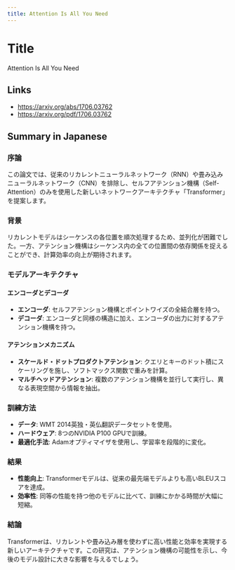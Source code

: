 ```yaml
---
title: Attention Is All You Need
---
```


# Title
Attention Is All You Need

## Links
- <https://arxiv.org/abs/1706.03762>
- <https://arxiv.org/pdf/1706.03762>

## Summary in Japanese
### 序論
この論文では、従来のリカレントニューラルネットワーク（RNN）や畳み込みニューラルネットワーク（CNN）を排除し、セルフアテンション機構（Self-Attention）のみを使用した新しいネットワークアーキテクチャ「Transformer」を提案します。

### 背景
リカレントモデルはシーケンスの各位置を順次処理するため、並列化が困難でした。一方、アテンション機構はシーケンス内の全ての位置間の依存関係を捉えることができ、計算効率の向上が期待されます。

### モデルアーキテクチャ
#### エンコーダとデコーダ
- **エンコーダ**: セルフアテンション機構とポイントワイズの全結合層を持つ。
- **デコーダ**: エンコーダと同様の構造に加え、エンコーダの出力に対するアテンション機構を持つ。

#### アテンションメカニズム
- **スケールド・ドットプロダクトアテンション**: クエリとキーのドット積にスケーリングを施し、ソフトマックス関数で重みを計算。
- **マルチヘッドアテンション**: 複数のアテンション機構を並行して実行し、異なる表現空間から情報を抽出。

### 訓練方法
- **データ**: WMT 2014英独・英仏翻訳データセットを使用。
- **ハードウェア**: 8つのNVIDIA P100 GPUで訓練。
- **最適化手法**: Adamオプティマイザを使用し、学習率を段階的に変化。

### 結果
- **性能向上**: Transformerモデルは、従来の最先端モデルよりも高いBLEUスコアを達成。
- **効率性**: 同等の性能を持つ他のモデルに比べて、訓練にかかる時間が大幅に短縮。

### 結論
Transformerは、リカレントや畳み込み層を使わずに高い性能と効率を実現する新しいアーキテクチャです。この研究は、アテンション機構の可能性を示し、今後のモデル設計に大きな影響を与えるでしょう。

